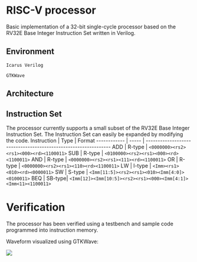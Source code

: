 RISC-V processor
==============

Basic implementation of a 32-bit single-cycle processor based on the RV32E Base Integer Instruction Set written in Verilog.

Environment 
------------

```Icarus Verilog```

```GTKWave```


Architecture
------------




Instruction Set
---------------

The processor currently supports a small subset of the RV32E Base Integer Instruction Set. The Instruction Set can easily be expanded by modifying the code.
Instruction   | Type   | Format
------------  | -----  | ---------------------------------------------------------------
ADD           | R-type | ```<0000000><rs2><rs1><000><rd><1100011>``` 
SUB           | R-type | ```<0100000><rs2><rs1><000><rd><1100011>``` 
AND           | R-type | ```<0000000><rs2><rs1><111><rd><1100011>``` 
OR            | R-type | ```<0000000><rs2><rs1><110><rd><1100011>``` 
LW            | I-type | ```<Imm><rs1><010><rd><0000011>``` 
SW            | S-type | ```<Imm[11:5]><rs2><rs1><010><Imm[4:0]><0100011>``` 
BEQ           | SB-type| ```<Imm[12]><Imm[10:5]><rs2><rs1><000><Imm[4:1]><Imm<11><1100011>```


Verification
============

The processor has been verified using a testbench and sample code programmed into instruction memory.

Waveform visualized using GTKWave:

![](https://github.com/sathvikswaminathan/RISC-V-Single-Cycle-Processor/raw/main/RISC-V%20Single%20Cycle/waveform.png)
